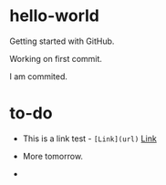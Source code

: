 # hello-world

Getting started with GitHub.

Working on first commit.

I am commited.

# to-do

- This is a link test - `[Link](url)` [Link](TestFile.md)

- More tomorrow.
- 


